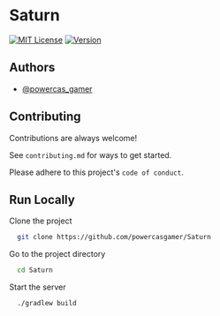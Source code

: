 # Saturn
[![MIT License](https://img.shields.io/badge/License-MIT-green.svg)](https://choosealicense.com/licenses/mit/)
[![Version](https://img.shields.io/github/v/release/powercasgamer/Saturn?sort=semver)]()

## Authors

- [@powercas_gamer](https://www.github.com/powercasgamer)

## Contributing

Contributions are always welcome!

See `contributing.md` for ways to get started.

Please adhere to this project's `code of conduct`.


## Run Locally

Clone the project

```bash
  git clone https://github.com/powercasgamer/Saturn
```

Go to the project directory

```bash
  cd Saturn
```

Start the server

```bash
  ./gradlew build
```

